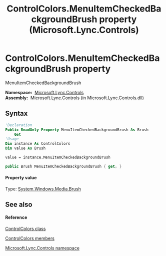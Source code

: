 ﻿---
title: ControlColors.MenuItemCheckedBackgroundBrush property  (Microsoft.Lync.Controls)
TOCTitle: 'MenuItemCheckedBackgroundBrush property '
ms:assetid: P:Microsoft.Lync.Controls.ControlColors.MenuItemCheckedBackgroundBrush_DI_3_UC_OCS14MrefLyncWPF
ms:mtpsurl: https://msdn.microsoft.com/en-us/library/microsoft.lync.controls.controlcolors.menuitemcheckedbackgroundbrush_di_3_uc_ocs14mreflyncwpf(v=office.15)
ms:contentKeyID: 48589276
ms.date: 07/28/2014
mtps_version: v=office.15
f1_keywords:
- Microsoft.Lync.Controls.ControlColors.MenuItemCheckedBackgroundBrush
dev_langs:
- CSharp
- JScript
- VB
- other
---

# ControlColors.MenuItemCheckedBackgroundBrush property

MenuItemCheckedBackgroundBrush

**Namespace:**  [Microsoft.Lync.Controls](microsoft-lync-controls-namespace_1.md)  
**Assembly:**  Microsoft.Lync.Controls (in Microsoft.Lync.Controls.dll)

## Syntax

``` vb
'Declaration
Public ReadOnly Property MenuItemCheckedBackgroundBrush As Brush
    Get
'Usage
Dim instance As ControlColors
Dim value As Brush

value = instance.MenuItemCheckedBackgroundBrush
```

``` csharp
public Brush MenuItemCheckedBackgroundBrush { get; }
```

#### Property value

Type: [System.Windows.Media.Brush](http://msdn2.microsoft.com/en-us/library/ms634880)  

## See also

#### Reference

[ControlColors class](controlcolors-class-microsoft-lync-controls_1.md)

[ControlColors members](controlcolors-members-microsoft-lync-controls_1.md)

[Microsoft.Lync.Controls namespace](microsoft-lync-controls-namespace_1.md)

